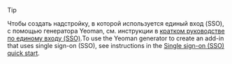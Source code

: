 > [!TIP]
> <span data-ttu-id="3cd52-101">Чтобы создать надстройку, в которой используется единый вход (SSO), с помощью генератора Yeoman, см. инструкции в [кратком руководстве по единому входу (SSO)](../quickstarts/sso-quickstart.md).</span><span class="sxs-lookup"><span data-stu-id="3cd52-101">To use the Yeoman generator to create an add-in that uses single sign-on (SSO), see instructions in the [Single sign-on (SSO) quick start](../quickstarts/sso-quickstart.md).</span></span>